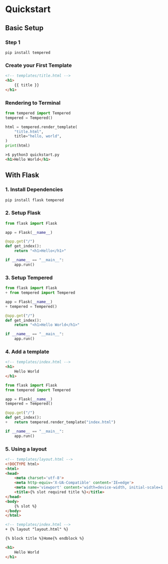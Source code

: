 # Quickstart

## Basic Setup

### Step 1

```
pip install tempered
```


### Create your First Template

```html
<!-- templates/title.html -->
<h1>
    {{ title }}
</h1>
```

### Rendering to Terminal

```python
from tempered import Tempered
tempered = Tempered()

html = tempered.render_template(
    "title.html",
    title="hello, world",
)
print(html)
```

```html
>$ python3 quickstart.py
<h1>Hello World</h1>
```

## With Flask

### 1. Install Dependencies

```bash
pip install flask tempered
```

### 2. Setup Flask

```python
from flask import Flask

app = Flask(__name__)

@app.get("/")
def get_index():
    return "<h1>Hello</h1>"

if __name__ == "__main__":
    app.run()
```

### 3. Setup Tempered

```python
from flask import Flask
+ from tempered import Tempered

app = Flask(__name__)
+ tempered = Tempered()

@app.get("/")
def get_index():
    return "<h1>Hello World</h1>"

if __name__ == "__main__":
    app.run()
```

### 4. Add a template

```html
<!-- templates/index.html -->
<h1>
    Hello World
</h1>
```

```python
from flask import Flask
from tempered import Tempered

app = Flask(__name__)
tempered = Tempered()

@app.get("/")
def get_index():
+   return tempered.render_template("index.html")

if __name__ == "__main__":
    app.run()
```

### 5. Using a layout

```html
<!-- templates/layout.html -->
<!DOCTYPE html>
<html>
<head>
    <meta charset='utf-8'>
    <meta http-equiv='X-UA-Compatible' content='IE=edge'>
    <meta name='viewport' content='width=device-width, initial-scale=1'>
    <title>{% slot required title %}</title>
</head>
<body>
    {% slot %}
</body>
</html>
```

```html
<!-- templates/index.html -->
+ {% layout "layout.html" %}

{% block title %}Home{% endblock %}

<h1>
    Hello World
</h1>
```
